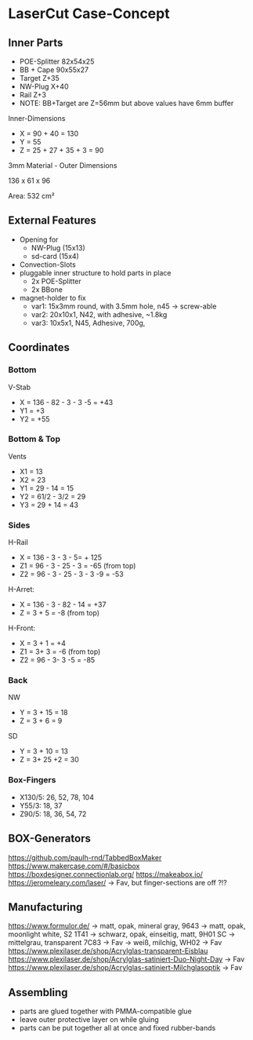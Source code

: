 # LaserCut Case-Concept

## Inner Parts

- POE-Splitter 82x54x25
- BB + Cape 90x55x27
- Target Z+35
- NW-Plug X+40
- Rail Z+3
- NOTE: BB+Target are Z=56mm but above values have 6mm buffer

Inner-Dimensions

- X = 90 + 40 = 130
- Y = 55
- Z = 25 + 27 + 35 + 3 = 90

3mm Material - Outer Dimensions

136 x 61 x 96

Area: 532 cm²

## External Features

- Opening for
  - NW-Plug (15x13)
  - sd-card (15x4)
- Convection-Slots
- pluggable inner structure to hold parts in place
  - 2x POE-Splitter
  - 2x BBone
- magnet-holder to fix
    - var1: 15x3mm round, with 3.5mm hole, n45 -> screw-able
    - var2: 20x10x1, N42, with adhesive, ~1.8kg
    - var3: 10x5x1, N45, Adhesive, 700g,

## Coordinates

### Bottom

V-Stab
- X = 136 - 82 - 3 - 3 -5 = +43
- Y1 = +3
- Y2 = +55

### Bottom & Top

Vents
- X1 = 13
- X2 = 23
- Y1 = 29 - 14 = 15
- Y2 = 61/2 - 3/2 = 29
- Y3 = 29 + 14 = 43

### Sides

H-Rail
- X = 136 - 3 - 3 - 5= + 125
- Z1 = 96 - 3 - 25 - 3 = -65 (from top)
- Z2 = 96 - 3 - 25 - 3 - 3 -9 = -53

H-Arret:
- X = 136 - 3 - 82 - 14 = +37
- Z = 3 + 5 = -8 (from top)

H-Front:
- X = 3 + 1 = +4
- Z1 = 3+ 3 = -6 (from top)
- Z2 = 96 - 3- 3 -5 = -85

### Back

NW
- Y = 3 + 15 = 18
- Z = 3 + 6 = 9

SD
- Y = 3 + 10 = 13
- Z = 3+ 25 +2 = 30

### Box-Fingers

- X130/5: 26, 52, 78, 104
- Y55/3: 18, 37
- Z90/5: 18, 36, 54, 72

## BOX-Generators

https://github.com/paulh-rnd/TabbedBoxMaker
https://www.makercase.com/#/basicbox
https://boxdesigner.connectionlab.org/
https://makeabox.io/
https://jeromeleary.com/laser/  -> Fav, but finger-sections are off ?!?

## Manufacturing

https://www.formulor.de/
    -> matt, opak, mineral gray, 9643
    -> matt, opak, moonlight white, S2 1T41
    -> schwarz, opak, einseitig, matt, 9H01 SC
    -> mittelgrau, transparent 7C83 -> Fav
    -> weiß, milchig, WH02 -> Fav
https://www.plexilaser.de/shop/Acrylglas-transparent-Eisblau
https://www.plexilaser.de/shop/Acrylglas-satiniert-Duo-Night-Day -> Fav
https://www.plexilaser.de/shop/Acrylglas-satiniert-Milchglasoptik -> Fav

## Assembling

- parts are glued together with PMMA-compatible glue
- leave outer protective layer on while gluing
- parts can be put together all at once and fixed rubber-bands
